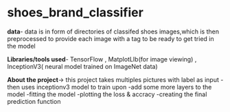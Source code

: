 # shoes_brand_classifier

**data**- data is in form of directories of classifed shoes images,which is then preprocessed to provide each image with a tag to be ready to get tried in the model

**Libraries/tools used**- TensorFlow , MatplotLIb(for image viewing) , InceptionV3( neural model trained on ImageNet data)

**About the project**-> this project takes multiples pictures with label as input 
                        -then uses inceptionv3 model to train upon
                        -add some more layers to the model
                        -fitting the model
                        -plotting the loss & accracy
                        -creating the final prediction function
